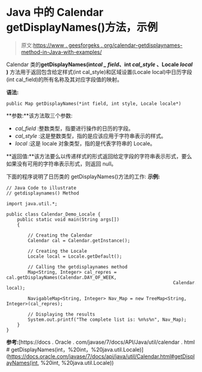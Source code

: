 # Java 中的 Calendar getDisplayNames()方法，示例

> 原文:[https://www . geesforgeks . org/calendar-getdisplaynames-method-in-Java-with-examples/](https://www.geeksforgeeks.org/calendar-getdisplaynames-method-in-java-with-examples/)

Calendar 类的**getDisplayNames(int*cal _ field*、int *cal_style* 、Locale *local* )** 方法用于返回包含给定样式(int cal_style)和区域设置(Locale local)中日历字段(int cal_field)的所有名称及其对应字段值的映射。

**语法:**

```
public Map getDisplayNames(*int field, int style, Locale locale*)
```

**参数:**该方法取三个参数:

*   *cal_field* :整数类型，指要进行操作的日历的字段。
*   *cal_style* :这是整数类型，指的是应该应用于字符串表示的样式。
*   *local* :这是 locale 对象类型，指的是代表字符串的 Locale。

**返回值:**该方法要么以传递样式的形式返回给定字段的字符串表示形式，要么如果没有可用的字符串表示形式，则返回 null。

下面的程序说明了日历类的 getDisplayNames()方法的工作:
**示例:**

```
// Java Code to illustrate
// getdisplaynames() Method

import java.util.*;

public class Calendar_Demo_Locale {
    public static void main(String args[])
    {

        // Creating the Calendar
        Calendar cal = Calendar.getInstance();

        // Creating the Locale
        Locale local = Locale.getDefault();

        // Calling the getdisplaynames method
        Map<String, Integer> cal_repres = cal.getDisplayNames(Calendar.DAY_OF_WEEK,
                                                              Calendar.LONG, local);

        NavigableMap<String, Integer> Nav_Map = new TreeMap<String, Integer>(cal_repres);

        // Displaying the results
        System.out.printf("The complete list is: %n%s%n", Nav_Map);
    }
}
```

**参考:**[https://docs . Oracle . com/javase/7/docs/API/Java/util/calendar . html # getDisplayNames(int，%20int，%20java.util.Locale)](https://docs.oracle.com/javase/7/docs/api/java/util/Calendar.html#getDisplayNames(int, %20int, %20java.util.Locale))